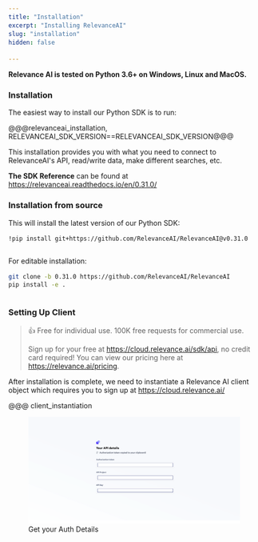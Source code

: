 ```yaml
---
title: "Installation"
excerpt: "Installing RelevanceAI"
slug: "installation"
hidden: false

---
```


**Relevance AI is tested on Python 3.6+ on Windows, Linux and MacOS.**

### Installation

The easiest way to install our Python SDK is to run:

@@@relevanceai_installation, RELEVANCEAI_SDK_VERSION==RELEVANCEAI_SDK_VERSION@@@

This installation provides you with what you need to connect to RelevanceAI's API, read/write data, make different searches, etc.

**The SDK Reference** can be found at https://relevanceai.readthedocs.io/en/0.31.0/

### Installation from source

This will install the latest version of our Python SDK:


```bash Bash
!pip install git+https://github.com/RelevanceAI/RelevanceAI@v0.31.0
```
```bash
```


For editable installation:


```bash Bash
git clone -b 0.31.0 https://github.com/RelevanceAI/RelevanceAI
pip install -e .
```
```bash
```

### Setting Up Client

> 👍 Free for individual use. 100K free requests for commercial use.
>
> Sign up for your free at https://cloud.relevance.ai/sdk/api, no credit card required! You can view our pricing here at https://relevance.ai/pricing.

After installation is complete, we need to instantiate a Relevance AI client object which requires you to sign up at https://cloud.relevance.ai/


@@@ client_instantiation


<figure>
<img src="https://github.com/RelevanceAI/RelevanceAI-readme-docs/blob/0.33.2/docs_template/GETTING_STARTED/_assets/RelevanceAI_auth_token_details.png?raw=true" alt="Get your Auth Details" />
<figcaption>Get your Auth Details</figcaption>
<figure>
